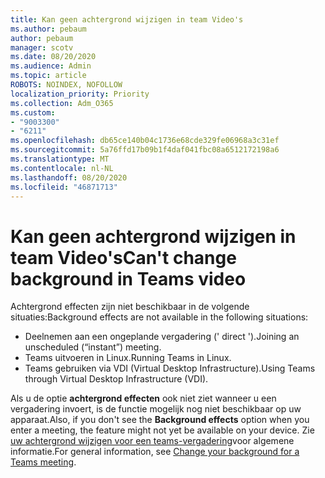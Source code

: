 ```yaml
---
title: Kan geen achtergrond wijzigen in team Video's
ms.author: pebaum
author: pebaum
manager: scotv
ms.date: 08/20/2020
ms.audience: Admin
ms.topic: article
ROBOTS: NOINDEX, NOFOLLOW
localization_priority: Priority
ms.collection: Adm_O365
ms.custom:
- "9003300"
- "6211"
ms.openlocfilehash: db65ce140b04c1736e68cde329fe06968a3c31ef
ms.sourcegitcommit: 5a76ffd17b09b1f4daf041fbc08a6512172198a6
ms.translationtype: MT
ms.contentlocale: nl-NL
ms.lasthandoff: 08/20/2020
ms.locfileid: "46871713"
---
```

# <a name="cant-change-background-in-teams-video"></a><span data-ttu-id="cba7a-102">Kan geen achtergrond wijzigen in team Video's</span><span class="sxs-lookup"><span data-stu-id="cba7a-102">Can't change background in Teams video</span></span>

<span data-ttu-id="cba7a-103">Achtergrond effecten zijn niet beschikbaar in de volgende situaties:</span><span class="sxs-lookup"><span data-stu-id="cba7a-103">Background effects are not available in the following situations:</span></span>

- <span data-ttu-id="cba7a-104">Deelnemen aan een ongeplande vergadering (' direct ').</span><span class="sxs-lookup"><span data-stu-id="cba7a-104">Joining an unscheduled (“instant”) meeting.</span></span>
- <span data-ttu-id="cba7a-105">Teams uitvoeren in Linux.</span><span class="sxs-lookup"><span data-stu-id="cba7a-105">Running Teams in Linux.</span></span>
- <span data-ttu-id="cba7a-106">Teams gebruiken via VDI (Virtual Desktop Infrastructure).</span><span class="sxs-lookup"><span data-stu-id="cba7a-106">Using Teams through Virtual Desktop Infrastructure (VDI).</span></span>

<span data-ttu-id="cba7a-107">Als u de optie **achtergrond effecten** ook niet ziet wanneer u een vergadering invoert, is de functie mogelijk nog niet beschikbaar op uw apparaat.</span><span class="sxs-lookup"><span data-stu-id="cba7a-107">Also, if you don't see the **Background effects** option when you enter a meeting, the feature might not yet be available on your device.</span></span> <span data-ttu-id="cba7a-108">Zie [uw achtergrond wijzigen voor een teams-vergadering](https://support.microsoft.com/office/change-your-background-for-a-teams-meeting-f77a2381-443a-499d-825e-509a140f4780)voor algemene informatie.</span><span class="sxs-lookup"><span data-stu-id="cba7a-108">For general information, see [Change your background for a Teams meeting](https://support.microsoft.com/office/change-your-background-for-a-teams-meeting-f77a2381-443a-499d-825e-509a140f4780).</span></span>